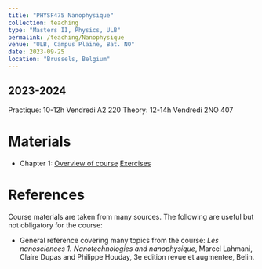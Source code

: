 ```yaml
---
title: "PHYSF475 Nanophysique"
collection: teaching
type: "Masters II, Physics, ULB"
permalink: /teaching/Nanophysique
venue: "ULB, Campus Plaine, Bat. NO"
date: 2023-09-25
location: "Brussels, Belgium"
---
```


2023-2024
---------
Practique:    10-12h Vendredi  A2 220
Theory: 12-14h Vendredi  2NO 407


Materials
======
* Chapter 1: [Overview of course](/files/Nanophysique/chapter1.pdf)		[Exercises](/files/Nanophysique/Exercises1.pdf)


References
=============
Course materials are taken from many sources. The following are useful but not obligatory for the course:  
* General reference covering many topics from the course: *Les nanosciences 1. Nanotechnologies and nanophysique*, Marcel Lahmani, Claire Dupas and Philippe Houday, 3e edition revue et augmentee, Belin.  
